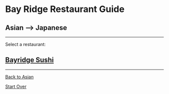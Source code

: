 # Bay Ridge Restaurant Guide
## Asian --> Japanese
---
Select a restaurant:
## [Bayridge Sushi](http://www.brsushi.com/)
---

[Back to Asian](../asian)

[Start Over](../home.md)

